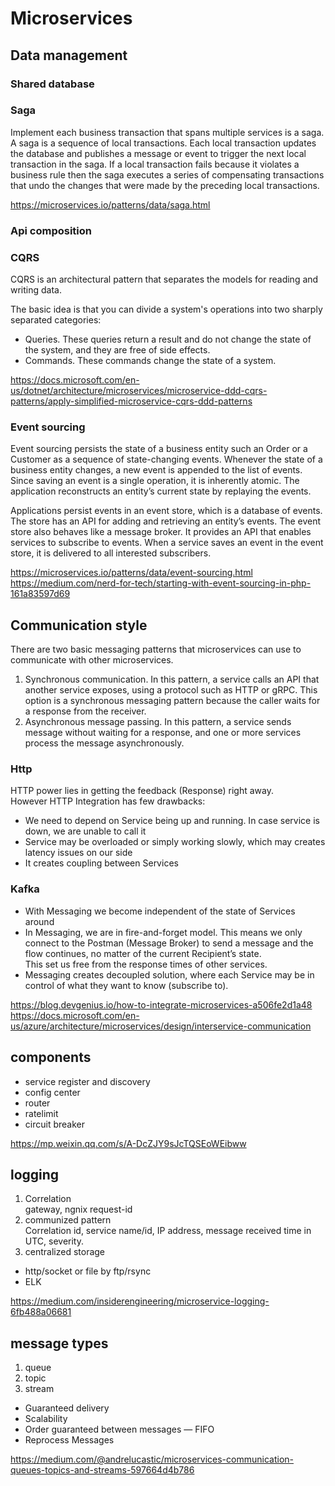 # Microservices

## Data management

### Shared database

### Saga

Implement each business transaction that spans multiple services is a saga. A saga is a sequence of local transactions. Each local transaction updates the database and publishes a message or event to trigger the next local transaction in the saga. If a local transaction fails because it violates a business rule then the saga executes a series of compensating transactions that undo the changes that were made by the preceding local transactions.

https://microservices.io/patterns/data/saga.html

### Api composition

### CQRS

CQRS is an architectural pattern that separates the models for reading and writing data.  

The basic idea is that you can divide a system's operations into two sharply separated categories:  
- Queries. These queries return a result and do not change the state of the system, and they are free of side effects.
- Commands. These commands change the state of a system.

https://docs.microsoft.com/en-us/dotnet/architecture/microservices/microservice-ddd-cqrs-patterns/apply-simplified-microservice-cqrs-ddd-patterns  

### Event sourcing

Event sourcing persists the state of a business entity such an Order or a Customer as a sequence of state-changing events. Whenever the state of a business entity changes, a new event is appended to the list of events. Since saving an event is a single operation, it is inherently atomic. The application reconstructs an entity’s current state by replaying the events.

Applications persist events in an event store, which is a database of events. The store has an API for adding and retrieving an entity’s events. The event store also behaves like a message broker. It provides an API that enables services to subscribe to events. When a service saves an event in the event store, it is delivered to all interested subscribers.

https://microservices.io/patterns/data/event-sourcing.html  
https://medium.com/nerd-for-tech/starting-with-event-sourcing-in-php-161a83597d69

## Communication style

There are two basic messaging patterns that microservices can use to communicate with other microservices.  
1. Synchronous communication. In this pattern, a service calls an API that another service exposes, using a protocol such as HTTP or gRPC. This option is a synchronous messaging pattern because the caller waits for a response from the receiver.
2. Asynchronous message passing. In this pattern, a service sends message without waiting for a response, and one or more services process the message asynchronously.

### Http

HTTP power lies in getting the feedback (Response) right away.  
However HTTP Integration has few drawbacks:
- We need to depend on Service being up and running. In case service is down, we are unable to call it
- Service may be overloaded or simply working slowly, which may creates latency issues on our side
- It creates coupling between Services

### Kafka

- With Messaging we become independent of the state of Services around
- In Messaging, we are in fire-and-forget model. This means we only connect to the Postman (Message Broker) to send a message and the flow continues, no matter of the current Recipient’s state.  
This set us free from the response times of other services.
- Messaging creates decoupled solution, where each Service may be in control of what they want to know (subscribe to).

https://blog.devgenius.io/how-to-integrate-microservices-a506fe2d1a48  
https://docs.microsoft.com/en-us/azure/architecture/microservices/design/interservice-communication

## components

- service register and discovery
- config center
- router
- ratelimit 
- circuit breaker

https://mp.weixin.qq.com/s/A-DcZJY9sJcTQSEoWEibww

## logging

1. Correlation  
  gateway, ngnix request-id
2. communized pattern  
  Correlation id, service name/id, IP address, message received time in UTC, severity.
3. centralized storage
  - http/socket or file by ftp/rsync 
  - ELK

https://medium.com/insiderengineering/microservice-logging-6fb488a06681

## message types

1. queue
2. topic
3. stream

- Guaranteed delivery
- Scalability
- Order guaranteed between messages — FIFO
- Reprocess Messages

https://medium.com/@andrelucastic/microservices-communication-queues-topics-and-streams-597664d4b786

